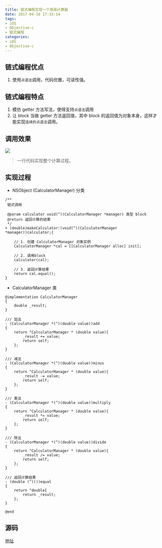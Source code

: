 ```yaml
---
title: 链式编程实现一个简易计算器
date: 2017-04-16 17:33:14
tags:
- iOS
- Objective-c
- 链式编程
categories:
- iOS
- Objective-c
---
```


## 链式编程优点
1. 使用`点语法`调用，代码优雅，可读性强。

## 链式编程特点
1. 模仿 getter 方法写法，使得支持`点语法`调用
2. 让 block 当做 getter 方法返回值，其中 block 的返回值为对象本身，这样才能实现`连续的点语法`调用。

<!-- more -->
## 调用效果

![](https://liangjinggege.com/Snip20170416_3.png)

>一行代码实现整个计算过程。

## 实现过程

- NSObject (CalculatorManager) 分类

```
/**
 链式调用

 @param calculator void(^)(CalculatorManager *manager) 类型 block
 @return 返回计算的结果
 */
+ (double)makeCalculator:(void(^)(CalculatorManager *manager))calculator;{
    
    // 1. 创建 CalculatorManager 对象实例
    CalculatorManager *cal = [[CalculatorManager alloc] init];
    
    // 2. 调用block
    calculator(cal);
    
    // 3. 返回计算结果
    return cal.equal();
}

```

- CalculatorManager 类

```
@implementation CalculatorManager
{
    double _result;
}

/// 加法
- (CalculatorManager *(^)(double value))add
{
    return ^CalculatorManager * (double value){
        _result += value;
        return self;
    };
}

/// 减法
- (CalculatorManager *(^)(double value))minus
{
    return ^CalculatorManager * (double value){
        _result -= value;
        return self;
    };
}

/// 乘法
- (CalculatorManager *(^)(double value))multiply
{
    return ^CalculatorManager * (double value){
        _result *= value;
        return self;
    };
}

/// 除法
- (CalculatorManager *(^)(double value))divide
{
    return ^CalculatorManager * (double value){
        _result /= value;
        return self;
    };
}

/// 返回计算结果
- (double (^)())equal
{
    return ^double{
        return _result;
    };
}

@end

```

## 源码

[地址](https://github.com/ljchen1129/Objective-C-Practice-Code/tree/master/BlockCalculator)